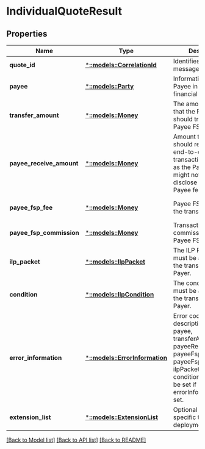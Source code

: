 # IndividualQuoteResult

## Properties
Name | Type | Description | Notes
------------ | ------------- | ------------- | -------------
**quote_id** | [***::models::CorrelationId**](CorrelationId.md) | Identifies quote message. | [default to null]
**payee** | [***::models::Party**](Party.md) | Information about the Payee in the proposed financial transaction. | [optional] [default to null]
**transfer_amount** | [***::models::Money**](Money.md) | The amount of Money that the Payer FSP should transfer to the Payee FSP. | [optional] [default to null]
**payee_receive_amount** | [***::models::Money**](Money.md) | Amount that the Payee should receive in the end-to-end transaction. Optional as the Payee FSP might not want to disclose any optional Payee fees. | [optional] [default to null]
**payee_fsp_fee** | [***::models::Money**](Money.md) | Payee FSP’s part of the transaction fee. | [optional] [default to null]
**payee_fsp_commission** | [***::models::Money**](Money.md) | Transaction commission from the Payee FSP | [optional] [default to null]
**ilp_packet** | [***::models::IlpPacket**](IlpPacket.md) | The ILP Packet that must be attached to the transfer by the Payer. | [optional] [default to null]
**condition** | [***::models::IlpCondition**](IlpCondition.md) | The condition that must be attached to the transfer by the Payer. | [optional] [default to null]
**error_information** | [***::models::ErrorInformation**](ErrorInformation.md) | Error code, category description. Note - payee, transferAmount, payeeReceiveAmount, payeeFspFee, payeeFspCommission, ilpPacket, and condition should not be set if errorInformation is set. | [optional] [default to null]
**extension_list** | [***::models::ExtensionList**](ExtensionList.md) | Optional extension, specific to deployment. | [optional] [default to null]

[[Back to Model list]](../README.md#documentation-for-models) [[Back to API list]](../README.md#documentation-for-api-endpoints) [[Back to README]](../README.md)


